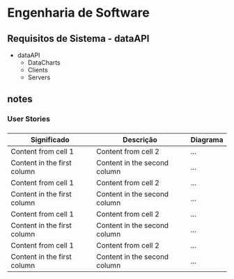 # Engenharia de Software
## Requisitos de Sistema - dataAPI

* dataAPI
    * DataCharts
    * Clients
    * Servers

## notes
### User Stories
###  

Significado | Descrição | Diagrama
----------- | ------------- | ------------- 
Content from cell 1 | Content from cell 2 | ...
Content in the first column | Content in the second column | ...
Content from cell 1 | Content from cell 2 | ...
Content in the first column | Content in the second column | ...
Content from cell 1 | Content from cell 2 | ...
Content in the first column | Content in the second column | ...
Content from cell 1 | Content from cell 2 | ...
Content in the first column | Content in the second column | ...